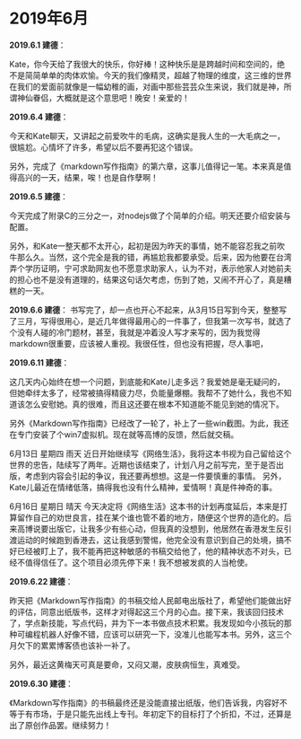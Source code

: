 # 2019年6月

**2019.6.1 建德**：

Kate，你今天给了我很大的快乐，你好棒！这种快乐是是跨越时间和空间的，绝不是简简单单的肉体欢愉。今天的我们像精灵，超越了物理的维度，这三维的世界在我们的爱面前就像是一幅幼稚的画，对画中那些芸芸众生来说，我们就是神，所谓神仙眷侣，大概就是这个意思吧！晚安！亲爱的！

**2019.6.4 建德**：

今天和Kate聊天，又讲起之前爱吹牛的毛病，这确实是我人生的一大毛病之一，很尴尬。心情坏了许多，希望以后不要再犯这个错误。

另外，完成了《markdown写作指南》的第六章，这事儿值得记一笔。本来真是值得高兴的一天，结果，唉！也是自作孽啊！

**2019.6.5 建德**：

今天完成了附录C的三分之一，对nodejs做了个简单的介绍。明天还要介绍安装与配置。

另外，和Kate一整天都不太开心，起初是因为昨天的事情，她不能容忍我之前吹牛那么久。当然，这个完全是我的错，再尴尬我都要承受。后来，因为他要在台湾弄个学历证明，宁可求助网友也不愿意求助家人，认为不对，表示他家人对她前夫的担心也不是没有道理的，结果这句话欠考虑，伤到了她，又闹不开心了，真是糟糕的一天。

**2019.6.6 建德**：
书写完了，却一点也开心不起来，从3月15日写到今天，整整写了三月，写得很用心，是近几年做得最用心的一件事了，但我第一次写书，就选了个没有人碰的冷门题材，甚至，我就是冲着没人写才来写的，因为我觉得markdown很重要，应该被人重视。我很任性，但也没有把握，尽人事吧，

**2019.6.11 建德**：

这几天内心始终在想一个问题，到底能和Kate儿走多远？我爱她是毫无疑问的，但她牵绊太多了，经常被搞得精疲力尽，负能量爆棚。我帮不了她什么，我也不知道该怎么安慰她。真的很难，而且这还要在根本不知道能不能见到她的情况下。

另外《Markdown写作指南》已经改了一轮了，补上了一些win截图。为此，我还在专门安装了个win7虚拟机。现在就等高博的反馈，然后就交稿。


6月13日 星期四  雨天
近日开始继续写《网络生活》，我将这本书视为自己留给这个世界的忠告，陆续写了两年。近期也该结束了，计划八月之前写完，至于是否出版，考虑到内容会引起的争议，我还要再想想。这是一件要慎重的事情。
另外，Kate儿最近在情绪低落，搞得我也没有什么精神，爱情啊！真是件神奇的事。


6月16日  星期日  晴天
今天决定将《网络生活》这本书的计划再度延后，本来是打算留作自己的劝世良言，挂在某个谁也管不着的地方，随便这个世界的造化的。后来高博说要出版它，让我多少有些心动，但我真的没想到，他居然在香港发生反引渡运动的时候跑到香港去，这让我感到警惕，他完全没有意识到自己的处境，搞不好已经被盯上了，我不能再把这种敏感的书稿交给他了，他的精神状态不对头，已经不值得信任了。这个项目必须先停下来！我不想被发疯的人当枪使。

**2019.6.22 建德**：

昨天把《Markdown写作指南》的书稿交给人民邮电出版社了，希望他们能做出好的评估，同意出纸版书，这样才对得起这三个月的心血。接下来，我该回归技术了，学点新技能，写点代码，并为下一本书做点技术积累。我发现如今小孩玩的那种可编程机器人好像不错，应该可以研究一下，没准儿也能写本书。另外，这三个月欠下的累累博客债也该补一补了。

另外，最近这黄梅天可真是要命，又闷又潮，皮肤病恒生，真难受。

**2019.6.30 建德**：

《Markdown写作指南》的书稿最终还是没能直接出纸版，他们告诉我，内容好不等于有市场，于是只能先出线上专刊。年初定下的目标打了个折扣，不过，还算是出了原创作品罢。继续努力！
